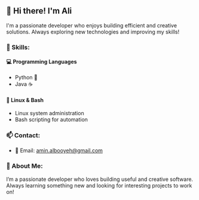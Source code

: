 ## 👋 Hi there! I'm Ali

I'm a passionate developer who enjoys building efficient and creative solutions. Always exploring new technologies and improving my skills!

### 🔧 Skills:

#### 💻 Programming Languages
- Python 🐍
- Java ☕

#### 🐧 Linux & Bash
- Linux system administration
- Bash scripting for automation

### 📫 Contact:
- 📧 Email: amin.albooyeh@gmail.com


### 📌 About Me:
I’m a passionate developer who loves building useful and creative software. Always learning something new and looking for interesting projects to work on!

